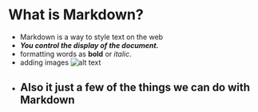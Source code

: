 # What is Markdown?
- Markdown is a way to style text on the web
- ***You control the display of the document.***
- formatting words as **bold** or *italic*.
- adding images 
![alt text](https://www.pixsy.com/wp-content/uploads/2021/04/ben-sweet-2LowviVHZ-E-unsplash-1.jpeg)
- ## Also it just a few of the things we can do with Markdown